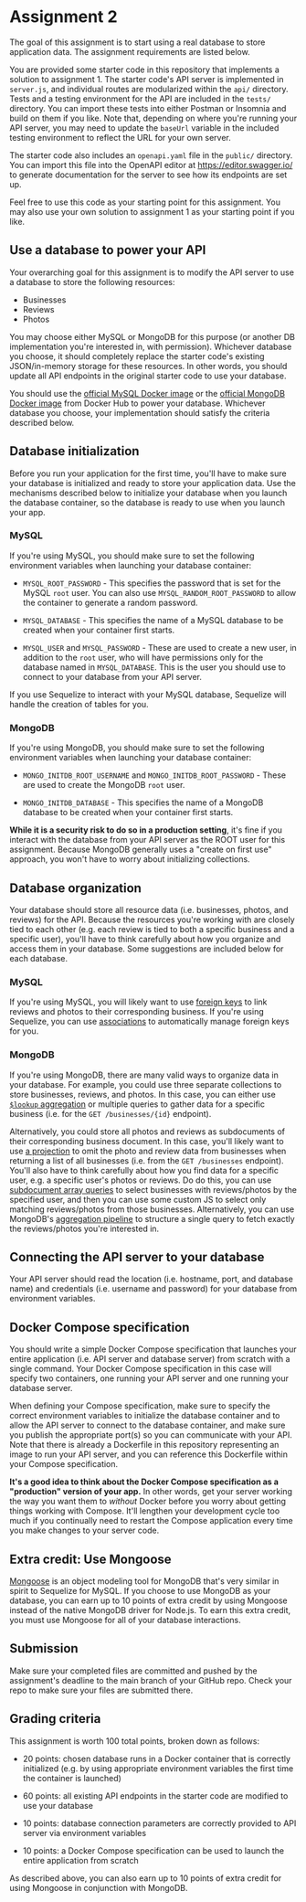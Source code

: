 # Assignment 2

The goal of this assignment is to start using a real database to store
application data.  The assignment requirements are listed below.

You are provided some starter code in this repository that implements a
solution to assignment 1.  The starter code's API server is implemented
in `server.js`, and individual routes are modularized within the `api/`
directory.  Tests and a testing environment for the API are included in
the `tests/` directory.  You can import these tests into either Postman
or Insomnia and build on them if you like.  Note that, depending on
where you're running your API server, you may need to update the
`baseUrl` variable in the included testing environment to reflect the
URL for your own server.

The starter code also includes an `openapi.yaml` file in the `public/`
directory.  You can import this file into the OpenAPI editor at
https://editor.swagger.io/ to generate documentation for the server to
see how its endpoints are set up.

Feel free to use this code as your starting point for this assignment.
You may also use your own solution to assignment 1 as your starting
point if you like.

## Use a database to power your API

Your overarching goal for this assignment is to modify the API server to
use a database to store the following resources:

  * Businesses
  * Reviews
  * Photos

You may choose either MySQL or MongoDB for this purpose (or another DB
implementation you're interested in, with permission).  Whichever
database you choose, it should completely replace the starter code's
existing JSON/in-memory storage for these resources.  In other words,
you should update all API endpoints in the original starter code to use
your database.

You should use the [official MySQL Docker
image](https://hub.docker.com/_/mysql/) or the [official MongoDB Docker
image](https://hub.docker.com/_/mongo) from Docker Hub to power your
database.  Whichever database you choose, your implementation should
satisfy the criteria described below.

## Database initialization

Before you run your application for the first time, you'll have to make
sure your database is initialized and ready to store your application
data.  Use the mechanisms described below to initialize your database
when you launch the database container, so the database is ready to use
when you launch your app.

### MySQL

If you're using MySQL, you should make sure to set the following
environment variables when launching your database container:

  * `MYSQL_ROOT_PASSWORD` - This specifies the password that is set for
    the MySQL `root` user.  You can also use
    `MYSQL_RANDOM_ROOT_PASSWORD` to allow the container to generate a
    random password.

  * `MYSQL_DATABASE` - This specifies the name of a MySQL database to be
    created when your container first starts.

  * `MYSQL_USER` and `MYSQL_PASSWORD` - These are used to create a new
    user, in addition to the `root` user, who will have permissions only
    for the database named in `MYSQL_DATABASE`.  This is the user you
    should use to connect to your database from your API server.

If you use Sequelize to interact with your MySQL database, Sequelize
will handle the creation of tables for you.

### MongoDB

If you're using MongoDB, you should make sure to set the following
environment variables when launching your database container:

  * `MONGO_INITDB_ROOT_USERNAME` and `MONGO_INITDB_ROOT_PASSWORD` -
    These are used to create the MongoDB `root` user.

  * `MONGO_INITDB_DATABASE` - This specifies the name of a MongoDB
    database to be created when your container first starts.

**While it is a security risk to do so in a production setting**, it's
fine if you interact with the database from your API server as the ROOT
user for this assignment.  Because MongoDB generally uses a "create on
first use" approach, you won't have to worry about initializing
collections.

## Database organization

Your database should store all resource data (i.e. businesses, photos,
and reviews) for the API.  Because the resources you're working with are
closely tied to each other (e.g. each review is tied to both a specific
business and a specific user), you'll have to think carefully about how
you organize and access them in your database.  Some suggestions are
included below for each database.

### MySQL

If you're using MySQL, you will likely want to use [foreign
keys](https://dev.mysql.com/doc/refman/8.0/en/example-foreign-keys.html)
to link reviews and photos to their corresponding business.  If you're
using Sequelize, you can use
[associations](https://sequelize.org/docs/v6/core-concepts/assocs/) to
automatically manage foreign keys for you.

### MongoDB

If you're using MongoDB, there are many valid ways to organize data in
your database.  For example, you could use three separate collections to
store businesses, reviews, and photos.  In this case, you can either use
[`$lookup`
aggregation](https://docs.mongodb.com/manual/reference/operator/aggregation/lookup/)
or multiple queries to gather data for a specific business (i.e. for the
`GET /businesses/{id}` endpoint).

Alternatively, you could store all photos and reviews as subdocuments of
their corresponding business document.  In this case, you'll likely want
to use [a
projection](https://docs.mongodb.com/manual/tutorial/project-fields-from-query-results/)
to omit the photo and review data from businesses when returning a list
of all businesses (i.e. from the `GET /businesses` endpoint).  You'll
also have to think carefully about how you find data for a specific
user, e.g. a specific user's photos or reviews.  Do do this, you can use
[subdocument array
queries](https://docs.mongodb.com/manual/tutorial/query-array-of-documents/)
to select businesses with reviews/photos by the specified user, and then
you can use some custom JS to select only matching reviews/photos from
those businesses.  Alternatively, you can use MongoDB's [aggregation
pipeline](https://docs.mongodb.com/manual/core/aggregation-pipeline/) to
structure a single query to fetch exactly the reviews/photos you're
interested in.

## Connecting the API server to your database

Your API server should read the location (i.e. hostname, port, and
database name) and credentials (i.e. username and password) for your
database from environment variables.

## Docker Compose specification

You should write a simple Docker Compose specification that launches
your entire application (i.e. API server and database server) from
scratch with a single command.  Your Docker Compose specification in
this case will specify two containers, one running your API server and
one running your database server.

When defining your Compose specification, make sure to specify the
correct environment variables to initialize the database container and
to allow the API server to connect to the database container, and make
sure you publish the appropriate port(s) so you can communicate with
your API.  Note that there is already a Dockerfile in this repository
representing an image to run your API server, and you can reference this
Dockerfile within your Compose specification.

**It's a good idea to think about the Docker Compose specification as a
"production" version of your app.**  In other words, get your server
working the way you want them to *without* Docker before you worry about
getting things working with Compose.  It'll lengthen your development
cycle too much if you continually need to restart the Compose
application every time you make changes to your server code.

## Extra credit: Use Mongoose

[Mongoose](https://mongoosejs.com/) is an object modeling tool for
MongoDB that's very similar in spirit to Sequelize for MySQL.  If you
choose to use MongoDB as your database, you can earn up to 10 points of
extra credit by using Mongoose instead of the native MongoDB driver for
Node.js.  To earn this extra credit, you must use Mongoose for all of
your database interactions.

## Submission

Make sure your completed files are committed and pushed by the
assignment's deadline to the main branch of your GitHub repo. Check your
repo to make sure your files are submitted there.

## Grading criteria

This assignment is worth 100 total points, broken down as follows:

  * 20 points: chosen database runs in a Docker container that is
    correctly initialized (e.g. by using appropriate environment
    variables the first time the container is launched)

  * 60 points: all existing API endpoints in the starter code are
    modified to use your database

  * 10 points: database connection parameters are correctly provided to
    API server via environment variables

  * 10 points: a Docker Compose specification can be used to launch the
    entire application from scratch

As described above, you can also earn up to 10 points of extra credit
for using Mongoose in conjunction with MongoDB.

